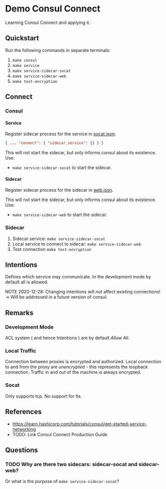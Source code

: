 # Demo Consul Connect

Learning Consul Connect and applying it.

## Quickstart

Run the following commands in separate terminals:

1. `make consul`
1. `make service`
1. `make service-sidecar-socat`
1. `make service-sidecar-web`
1. `make test-encryption`

## Connect

### Consul

#### Service

Register sidecar process for the service in [socat.json](./consul.d/socat.json):

```json
{ ... "connect": { "sidecar_service": {} } }
```

This will not start the sidecar, but only informs consul about its existence.
Use:
- `make service-sidecar-socat`
to start the sidecar.

#### Sidecar

Register sidecar process for the sidecar in [web.json](./consul.d/web.json).

This will not start the sidecar, but only informs consul about its existence.
Use:
- `make service-sidecar-web`
to start the sidecar.

### Sidecar

1. Sidecar service: `make service-sidecar-socat`
1. Local service to connect to sidecar: `make service-sidecar-web`
1. Test connection `make test-encryption`


## Intentions

Defines which service may communicate. 
In the development mode by default all is allowed.

NOTE 2020-12-28: Changing intentions will _not_ affect existing connections!
-> Will be addressed in a future version of consul.

## Remarks

### Development Mode

ACL system ( and hence Intentions ) are by default _Allow All_.

### Local Traffic

Connection between proxies is encrypted and authorized.
Local connection to and from the proxy are _unencrypted_ - this represents the loopback connection.
Traffic in and out of the machine is always encrypted.

### Socat

Only supports tcp. No support for tls.


## References

- https://learn.hashicorp.com/tutorials/consul/get-started-service-networking
- TODO: Link Consul Connect Production Guide


## Questions

### TODO Why are there two sidecars: sidecar-socat and sidecar-web?

Or what is the purpose of `make service-sidecar-socat`?
